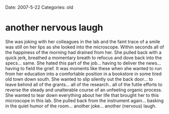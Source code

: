 Date: 2007-5-22
Categories: old

# another nervous laugh

She was joking with her colleagues in the lab and the faint trace of a smile was still on her lips as she looked into the microscope. Within seconds all of the happiness of the morning had drained from her.  She pulled back with a quick jerk, breathed a momentary breath to refocus and dove back into the specs... same.  She hated this part of the job... having to deliver the news... having to field the grief.  It was moments like these when she wanted to run from her education into a comfortable position in a bookstore in some tired old town down south. She wanted to slip silently out the back door... to leave behind all of the grants... all of the research.. all of the futile efforts to reverse the steady and unalterable course of an unfeeling organic process.  She wanted to tear down everything about her life that brought her to this microscope in this lab.  She pulled back from the instrument again... basking in the quiet humor of the room... another joke... another (nervous) laugh.
